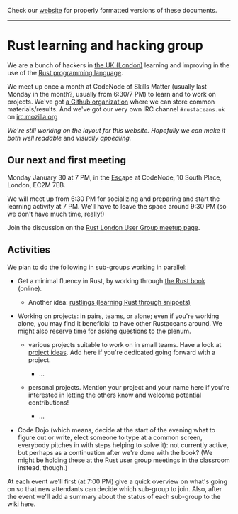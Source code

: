 Check our [website](http://rustaceans.uk/) for
properly formatted versions of these documents.

---

# Rust learning and hacking group

We are a bunch of hackers in [the UK (London)](Location.md) learning and
improving in the use of the [Rust programming
language](https://www.rust-lang.org/).

We meet up once a month at CodeNode of Skills Matter (usually last
Monday in the month?, usually from 6:30/7 PM) to learn and to work on
projects. We've got [a Github organization](Github.md) where we can
store common materials/results. And we've got our very own IRC channel `#rustaceans.uk` on [irc.mozilla.org](https://wiki.mozilla.org/IRC)

*We're still working on the layout for this website. Hopefully we can make it both well readable* and *visually appealing.*


## Our next and first meeting

Monday January 30 at 7 PM, in the [Esc](https://skillsmatter.com/event-space)ape at CodeNode, 10 South Place, London, EC2M 7EB. 

We will meet up from 6:30 PM for socializing and preparing and start the learning activity at 7 PM. We'll have to leave the space around 9:30 PM (so we don't have much time, really!)

Join the discussion on the [Rust London User Group meetup page](https://www.meetup.com/Rust-London-User-Group/).


## Activities

We plan to do the following in sub-groups working in parallel:

* Get a minimal fluency in Rust, by working through [the Rust
  book](http://doc.rust-lang.org/book/) (online).
    * Another idea: [rustlings (learning Rust through snippets)](https://github.com/carols10cents/rustlings)

* Working on projects: in pairs, teams, or alone; even if you're
  working alone, you may find it beneficial to have other Rustaceans
  around. We might also reserve time for asking questions to the plenum.

    * various projects suitable to work on in small teams. Have a look
      at [project ideas](Project_ideas.md). Add here if you're
      dedicated going forward with a project.

        * ...

    * personal projects. Mention your project and your name
      here if you're interested in letting the others know and welcome
      potential contributions!

        * ...

* Code Dojo (which means, decide at the start of the evening what to
  figure out or write, elect someone to type at a common screen,
  everybody pitches in with steps helping to solve it): not currently
  active, but perhaps as a continuation after we're done with the
  book? (We might be holding these at the Rust user group meetings in
  the classroom instead, though.)


At each event we'll first (at 7:00 PM) give a quick overview on what's
going on so that new attendants can decide which sub-group to
join. Also, after the event we'll add a summary about the status of
each sub-group to the wiki here.
